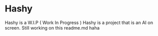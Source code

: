 # Hashy
Hashy is a W.I.P ( Work In Progress )
Hashy is a project that is an AI on screen.
Still working on this readme.md haha
